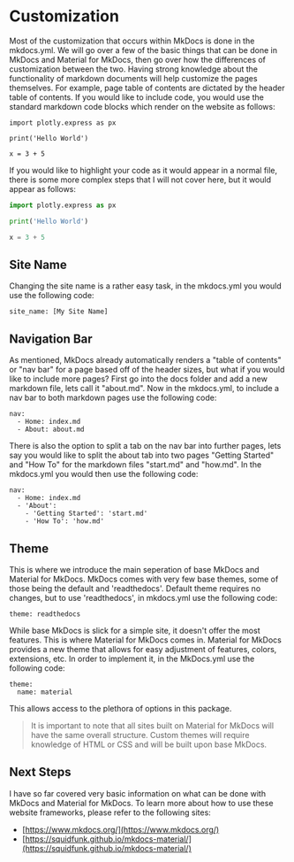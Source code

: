 # Customization

Most of the customization that occurs within MkDocs is done in the mkdocs.yml. We will go over a few of the basic things that can be done in MkDocs and Material for MkDocs, then go over how the differences of customization between the two. Having strong knowledge about the functionality of markdown documents will help customize the pages themselves. For example, page table of contents are dictated by the header table of contents. If you would like to include code, you would use the standard markdown code blocks which render on the website as follows:

```{python}
import plotly.express as px

print('Hello World')

x = 3 + 5
```

If you would like to highlight your code as it would appear in a normal file, there is some more complex steps that I will not cover here, but it would appear as follows:

```py
import plotly.express as px

print('Hello World')

x = 3 + 5
```

## Site Name

Changing the site name is a rather easy task, in the mkdocs.yml you would use the following code:

```
site_name: [My Site Name]
```

## Navigation Bar

As mentioned, MkDocs already automatically renders a "table of contents" or "nav bar" for a page based off of the header sizes, but what if you would like to include more pages? First go into the docs folder and add a new markdown file, lets call it "about.md". Now in the mkdocs.yml, to include a nav bar to both markdown pages use the following code:

```
nav:
  - Home: index.md
  - About: about.md
```

There is also the option to split a tab on the nav bar into further pages, lets say you would like to split the about tab into two pages "Getting Started" and "How To" for the markdown files "start.md" and "how.md". In the mkdocs.yml you would then use the following code:

```
nav:
  - Home: index.md
  - 'About':
    - 'Getting Started': 'start.md'
    - 'How To': 'how.md'
```

## Theme

This is where we introduce the main seperation of base MkDocs and Material for MkDocs. MkDocs comes with very few base themes, some of those being the default and 'readthedocs'. Default theme requires no changes, but to use 'readthedocs', in mkdocs.yml use the following code:

```
theme: readthedocs
```

While base MkDocs is slick for a simple site, it doesn't offer the most features. This is where Material for MkDocs comes in. Material for MkDocs provides a new theme that allows for easy adjustment of features, colors, extensions, etc. In order to implement it, in the MkDocs.yml use the following code:

```
theme:
  name: material
```

This allows access to the plethora of options in this package. 

> It is important to note that all sites built on Material for MkDocs will have the same overall structure. Custom themes will require knowledge of HTML or CSS and will be built upon base MkDocs.

## Next Steps

I have so far covered very basic information on what can be done with MkDocs and Material for MkDocs. To learn more about how to use these website frameworks, please refer to the following sites:

* [https://www.mkdocs.org/](https://www.mkdocs.org/)
* [https://squidfunk.github.io/mkdocs-material/](https://squidfunk.github.io/mkdocs-material/)


